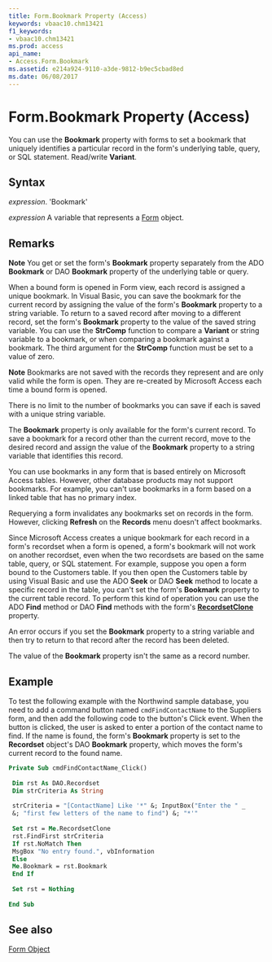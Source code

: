 ```yaml
---
title: Form.Bookmark Property (Access)
keywords: vbaac10.chm13421
f1_keywords:
- vbaac10.chm13421
ms.prod: access
api_name:
- Access.Form.Bookmark
ms.assetid: e214a924-9110-a3de-9812-b9ec5cbad8ed
ms.date: 06/08/2017
---
```



# Form.Bookmark Property (Access)

You can use the  **Bookmark** property with forms to set a bookmark that uniquely identifies a particular record in the form's underlying table, query, or SQL statement. Read/write **Variant**.


## Syntax

 _expression_. 'Bookmark'

 _expression_ A variable that represents a [Form](./Access.Form.md) object.


## Remarks




 **Note**  You get or set the form's  **Bookmark** property separately from the ADO **Bookmark** or DAO **Bookmark** property of the underlying table or query.

When a bound form is opened in Form view, each record is assigned a unique bookmark. In Visual Basic, you can save the bookmark for the current record by assigning the value of the form's  **Bookmark** property to a string variable. To return to a saved record after moving to a different record, set the form's **Bookmark** property to the value of the saved string variable. You can use the **StrComp** function to compare a **Variant** or string variable to a bookmark, or when comparing a bookmark against a bookmark. The third argument for the **StrComp** function must be set to a value of zero.




 **Note**  Bookmarks are not saved with the records they represent and are only valid while the form is open. They are re-created by Microsoft Access each time a bound form is opened.

There is no limit to the number of bookmarks you can save if each is saved with a unique string variable.

The  **Bookmark** property is only available for the form's current record. To save a bookmark for a record other than the current record, move to the desired record and assign the value of the **Bookmark** property to a string variable that identifies this record.

You can use bookmarks in any form that is based entirely on Microsoft Access tables. However, other database products may not support bookmarks. For example, you can't use bookmarks in a form based on a linked table that has no primary index.

Requerying a form invalidates any bookmarks set on records in the form. However, clicking  **Refresh** on the **Records** menu doesn't affect bookmarks.

Since Microsoft Access creates a unique bookmark for each record in a form's recordset when a form is opened, a form's bookmark will not work on another recordset, even when the two recordsets are based on the same table, query, or SQL statement. For example, suppose you open a form bound to the Customers table. If you then open the Customers table by using Visual Basic and use the ADO  **Seek** or DAO **Seek** method to locate a specific record in the table, you can't set the form's **Bookmark** property to the current table record. To perform this kind of operation you can use the ADO **Find** method or DAO **Find** methods with the form's **[RecordsetClone](Access.Form.RecordsetClone.md)** property.

An error occurs if you set the  **Bookmark** property to a string variable and then try to return to that record after the record has been deleted.

The value of the  **Bookmark** property isn't the same as a record number.


## Example

To test the following example with the Northwind sample database, you need to add a command button named  `cmdFindContactName` to the Suppliers form, and then add the following code to the button's Click event. When the button is clicked, the user is asked to enter a portion of the contact name to find. If the name is found, the form's **Bookmark** property is set to the **Recordset** object's DAO **Bookmark** property, which moves the form's current record to the found name.


```vb
Private Sub cmdFindContactName_Click() 
 
 Dim rst As DAO.Recordset 
 Dim strCriteria As String 
 
 strCriteria = "[ContactName] Like '*" &; InputBox("Enter the " _ 
 &; "first few letters of the name to find") &; "*'" 
 
 Set rst = Me.RecordsetClone 
 rst.FindFirst strCriteria 
 If rst.NoMatch Then 
 MsgBox "No entry found.", vbInformation 
 Else 
 Me.Bookmark = rst.Bookmark 
 End If 
 
 Set rst = Nothing 
 
End Sub
```


## See also


[Form Object](Access.Form.md)

